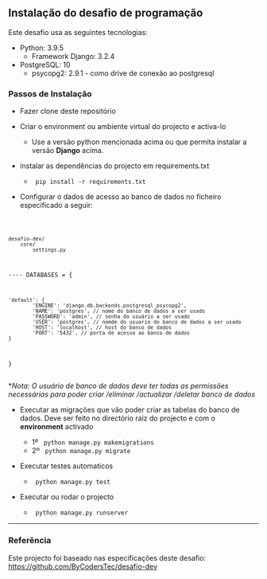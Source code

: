 ## Instalação do desafio de  programação

Este desafio usa as seguintes tecnologias:
 - Python: 3.9.5 
   - Framework Django: 3.2.4
 - PostgreSQL: 10
    - psycopg2: 2.9.1 - como drive de conexão ao postgresql
### Passos de Instalação
- Fazer clone deste repositório

  
- Criar o environment ou ambiente virtual do projecto e activa-lo 
    - Use a versão python mencionada acima ou que permita instalar a versão **Django** acima.


- instalar as dependências do projecto em requirements.txt 

    - <code> pip install -r requirements.txt </code>


- Configurar o dados de acesso ao banco de dados no ficheiro especificado a seguir:
  
<code>
  

    desafio-dev/
        core/
            settings.py 
     
---- DATABASES = { 

    'default': {
            'ENGINE': 'django.db.backends.postgresql_psycopg2',
            'NAME': 'postgres', // nome do banco de dados a ser usado
            'PASSWORD': 'admin', // senha do usuário a ser usado
            'USER': 'postgres', // nomde do usuario do banco de dados a ser usado 
            'HOST': 'localhost', // host do banco de dados
            'PORT': '5432', // porta de acesso ao banco de dados
    }
}  
    </code>

**Nota: O usuário de banco de dados deve ter todas as permissões necessárias para poder criar /eliminar /actualizar /deletar banco de dados*


- Executar as migrações que vão poder criar as tabelas do banco de dados. Deve ser feito no directório raiz do projecto e com o **environment** activado
    - 1º <code> python manage.py makemigrations </code>
    - 2º <code> python manage.py migrate </code>


- Executar testes automaticos
    - <code> python manage.py test </code>

    
- Executar ou rodar o projecto
    - <code> python manage.py runserver </code>





---    
### Referência

Este projecto foi baseado nas especificações deste desafio: https://github.com/ByCodersTec/desafio-dev
